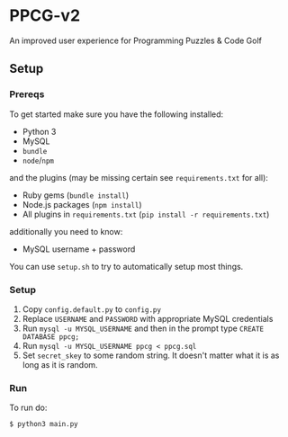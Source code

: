 # PPCG-v2
An improved user experience for Programming Puzzles &amp; Code Golf

## Setup
### Prereqs
To get started make sure you have the following installed:

 - Python 3
 - MySQL
 - `bundle`
 - `node`/`npm`
 
and the plugins (may be missing certain see `requirements.txt` for all):

 - Ruby gems (`bundle install`)
 - Node.js packages (`npm install`)
 - All plugins in `requirements.txt` (`pip install -r requirements.txt`)

additionally you need to know:

 - MySQL username + password

You can use `setup.sh` to try to automatically setup most things.

### Setup

 1. Copy `config.default.py` to `config.py`
 2. Replace `USERNAME` and `PASSWORD` with appropriate MySQL credentials
 3. Run `mysql -u MYSQL_USERNAME` and then in the prompt type `CREATE DATABASE ppcg;`
 4. Run `mysql -u MYSQL_USERNAME ppcg < ppcg.sql`
 4. Set `secret_skey` to some random string. It doesn't matter what it is as long as it is random.

### Run
To run do:

```bash
$ python3 main.py
```
